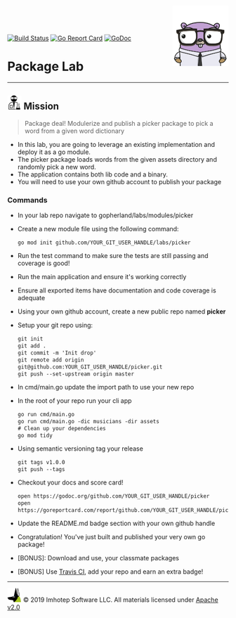 <img src="../../assets/gophernand.png" align="right" width="128" height="auto"/>

<br/>
<br/>
<br/>

[![Build Status](https://travis-ci.org/derailed/picker.svg?branch=master)](https://travis-ci.org/derailed/picker)
[![Go Report Card](https://goreportcard.com/badge/github.com/derailed/picker)](https://goreportcard.com/report/github.com/derailed/picker)
[![GoDoc](https://godoc.org/github.com/derailed/picker?status.svg)](http://godoc.org/github.com/derailed/picker)

# Package Lab

---
## <img src="../../assets/lab.png" width="auto" height="32"/> Mission

> Package deal! Modulerize and publish a picker package to pick a word from a given word dictionary

* In this lab, you are going to leverage an existing implementation and deploy it as a go module.
* The picker package loads words from the given assets directory and randomly pick a new word.
* The application contains both lib code and a binary.
* You will need to use your own github account to publish your package

### Commands

* In your lab repo navigate to gopherland/labs/modules/picker
* Create a new module file using the following command:
  ```shell
  go mod init github.com/YOUR_GIT_USER_HANDLE/labs/picker
  ```
* Run the test command to make sure the tests are still passing and coverage is good!
* Run the main application and ensure it's working correctly
* Ensure all exported items have documentation and code coverage is adequate
* Using your own github account, create a new public repo named **picker**
* Setup your git repo using:
  ```shell
  git init
  git add .
  git commit -m 'Init drop'
  git remote add origin git@github.com:YOUR_GIT_USER_HANDLE/picker.git
  git push --set-upstream origin master
  ```
* In cmd/main.go update the import path to use your new repo
* In the root of your repo run your cli app
  ```shell
  go run cmd/main.go
  go run cmd/main.go -dic musicians -dir assets
  # Clean up your dependencies
  go mod tidy
  ```
* Using semantic versioning tag your release
  ```shell
  git tags v1.0.0
  git push --tags
  ```
* Checkout your docs and score card!
  ```shell
  open https://godoc.org/github.com/YOUR_GIT_USER_HANDLE/picker
  open https://goreportcard.com/report/github.com/YOUR_GIT_USER_HANDLE/picker
  ```
* Update the README.md badge section with your own github handle
* Congratulation! You've just built and published your very own go package!

* [BONUS]: Download and use, your classmate packages
* [BONUS] Use [Travis CI](https://travis-ci.org), add your repo and earn an extra badge!

---
<img src="../../assets/imhotep_logo.png" width="32" height="auto"/> © 2019 Imhotep Software LLC.
All materials licensed under [Apache v2.0](http://www.apache.org/licenses/LICENSE-2.0)